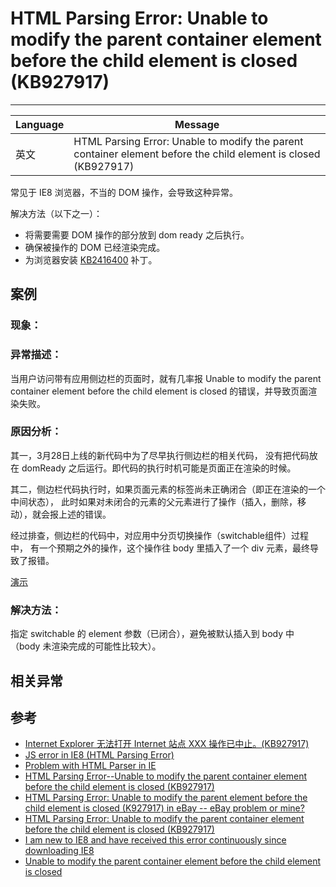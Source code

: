 
# HTML Parsing Error: Unable to modify the parent container element before the child element is closed (KB927917)

----

| Language | Message                                                                                                         |
|----------|-----------------------------------------------------------------------------------------------------------------|
| 英文     | HTML Parsing Error: Unable to modify the parent container element before the child element is closed (KB927917) |

常见于 IE8 浏览器，不当的 DOM 操作，会导致这种异常。

解决方法（以下之一）：

* 将需要需要 DOM 操作的部分放到 dom ready 之后执行。
* 确保被操作的 DOM 已经渲染完成。
* 为浏览器安装 [KB2416400](http://www.microsoft.com/zh-cn/download/search.aspx?q=KB2416400&p=2&r=10&t=28&s=Relevancy~Descending) 补丁。


## 案例

### 现象：

### 异常描述：

当用户访问带有应用侧边栏的页面时，就有几率报 Unable to modify the parent
container element before the child element is closed 的错误，并导致页面渲染失败。

### 原因分析：

其一，3月28日上线的新代码中为了尽早执行侧边栏的相关代码，
没有把代码放在 domReady 之后运行。即代码的执行时机可能是页面正在渲染的时候。

其二，侧边栏代码执行时，如果页面元素的标签尚未正确闭合（即正在渲染的一个中间状态），
此时如果对未闭合的元素的父元素进行了操作（插入，删除，移动），就会报上述的错误。

经过排查，侧边栏的代码中，对应用中分页切换操作（switchable组件）过程中，
有一个预期之外的操作，这个操作往 body 里插入了一个 div 元素，最终导致了报错。

[演示](TODO:)

### 解决方法：

指定 switchable 的 element 参数（已闭合），避免被默认插入到 body 中
（body 未渲染完成的可能性比较大）。

## 相关异常


## 参考

* [Internet Explorer 无法打开 Internet 站点 XXX 操作已中止。(KB927917)](http://support.microsoft.com/KB/927917)
* [JS error in IE8 (HTML Parsing Error)](http://www.longtailvideo.com/support/forums/jw-player/setup-issues-and-embedding/10476/js-error-in-ie8-html-parsing-error)
* [Problem with HTML Parser in IE](http://stackoverflow.com/questions/301484/problem-with-html-parser-in-ie)
* [HTML Parsing Error--Unable to modify the parent container element before the child element is closed (KB927917)](http://answers.microsoft.com/en-us/ie/forum/ie9-windows_7/html-parsing-error-unable-to-modify-the-parent/968ddb1a-2e72-e011-8dfc-68b599b31bf5)
* [HTML Parsing Error: Unable to modify the parent element before the child element is closed (K927917) in eBay -- eBay problem or mine?](http://answers.microsoft.com/en-us/ie/forum/ie8-windows_vista/html-parsing-error-unable-to-modify-the-parent/932e9ebc-3168-4a5e-b65c-3407ad9b9bbf)
* [HTML Parsing Error: Unable to modify the parent container element before the child element is closed (KB927917)](http://answers.microsoft.com/en-us/ie/forum/ie8-windows_other/html-parsing-error-unable-to-modify-the-parent/e64759e0-d344-42d6-b1d8-0ce27504dd71)
* [I am new to IE8 and have received this error continuously since downloading IE8](http://answers.microsoft.com/en-us/ie/forum/ie8-windows_other/i-am-new-to-ie8-and-have-received-this-error/a6e6a3be-6f1f-41a9-9ede-d4d878664615)
* [Unable to modify the parent container element before the child element is closed](http://forums.techarena.in/software-development/1254863.htm)
